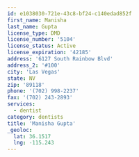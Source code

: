 ```yaml
---
id: e1038030-721e-43c8-bf24-c140edad852f
first_name: Manisha
last_name: Gupta
license_type: DMD
license_number: '5104'
license_status: Active
license_expiration: '42185'
address: '6127 South Rainbow Blvd'
address_2: '#100'
city: 'Las Vegas'
state: NV
zip: '89118'
phone: '(702) 998-2237'
fax: '(702) 243-2893'
services:
  - dentist
category: dentists
title: 'Manisha Gupta'
_geoloc:
  lat: 36.1517
  lng: -115.243
---
```

